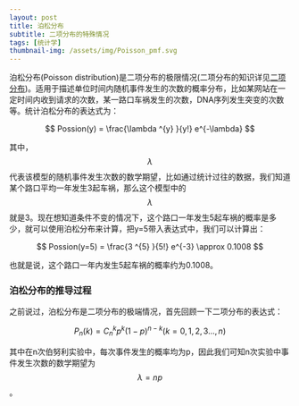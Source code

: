 ```yaml
---
layout: post
title: 泊松分布
subtitle: 二项分布的特殊情况
tags: [统计学]
thumbnail-img: /assets/img/Poisson_pmf.svg
---
```


泊松分布(Poisson distribution)是二项分布的极限情况(二项分布的知识详见[二项分布](https://pssun.github.io/2022-09-09-Binomial-distribution/))。适用于描述单位时间内随机事件发生的次数的概率分布，比如某网站在一定时间内收到请求的次数，某一路口车祸发生的次数，DNA序列发生突变的次数等。统计泊松分布的表达式为：

$$ Possion(y) = \frac{\lambda ^{y} }{y!} e^{-\lambda} $$

其中，$$\lambda$$ 代表该模型的随机事件发生次数的数学期望，比如通过统计过往的数据，我们知道某个路口平均一年发生3起车祸，那么这个模型中的 $$\lambda$$ 就是3。现在想知道条件不变的情况下，这个路口一年发生5起车祸的概率是多少，就可以使用泊松分布来计算，把y=5带入表达式中，我们可以计算出：

$$ Possion(y=5) = \frac{3 ^{5} }{5!} e^{-3} \approx 0.1008 $$

也就是说，这个路口一年内发生5起车祸的概率约为0.1008。

### 泊松分布的推导过程
之前说过，泊松分布是二项分布的极端情况，首先回顾一下二项分布的表达式：

$$P_n(k)=C_n^kp^k(1-p)^{n-k}(k=0,1,2,3...,n)$$ 

其中在n次伯努利实验中，每次事件发生的概率均为p，因此我们可知n次实验中事件发生次数的数学期望为 $$\lambda = np$$。